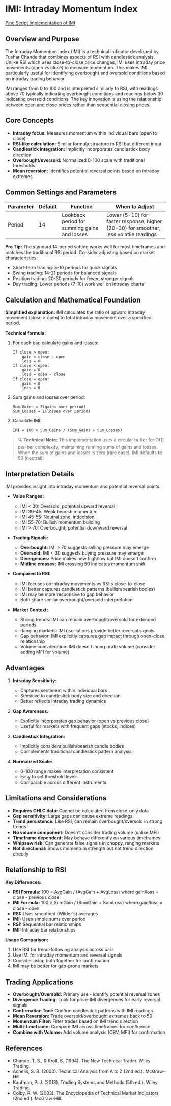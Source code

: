 # IMI: Intraday Momentum Index

[Pine Script Implementation of IMI](https://github.com/mihakralj/pinescript/blob/main/indicators/dynamics/imi.pine)

## Overview and Purpose

The Intraday Momentum Index (IMI) is a technical indicator developed by Tushar Chande that combines aspects of RSI with candlestick analysis. Unlike RSI which uses close-to-close price changes, IMI uses intraday price movements (open vs close) to measure momentum. This makes IMI particularly useful for identifying overbought and oversold conditions based on intraday trading behavior.

IMI ranges from 0 to 100 and is interpreted similarly to RSI, with readings above 70 typically indicating overbought conditions and readings below 30 indicating oversold conditions. The key innovation is using the relationship between open and close prices rather than sequential closing prices.

## Core Concepts

* **Intraday focus:** Measures momentum within individual bars (open to close)
* **RSI-like calculation:** Similar formula structure to RSI but different input
* **Candlestick integration:** Implicitly incorporates candlestick body direction
* **Overbought/oversold:** Normalized 0-100 scale with traditional thresholds
* **Mean reversion:** Identifies potential reversal points based on intraday extremes

## Common Settings and Parameters

| Parameter | Default | Function | When to Adjust |
|-----------|---------|----------|---------------|
| Period | 14 | Lookback period for summing gains and losses | Lower (5-10) for faster response; higher (20-30) for smoother, less volatile readings |

**Pro Tip:** The standard 14-period setting works well for most timeframes and matches the traditional RSI period. Consider adjusting based on market characteristics:
- Short-term trading: 5-10 periods for quick signals
- Swing trading: 14-21 periods for balanced signals
- Position trading: 20-30 periods for fewer, stronger signals
- Day trading: Lower periods (7-10) work well on intraday charts

## Calculation and Mathematical Foundation

**Simplified explanation:**
IMI calculates the ratio of upward intraday movement (close > open) to total intraday movement over a specified period.

**Technical formula:**

1. For each bar, calculate gains and losses:
   ```
   If close > open:
       gain = close - open
       loss = 0
   If close < open:
       gain = 0
       loss = open - close
   If close = open:
       gain = 0
       loss = 0
   ```

2. Sum gains and losses over period:
   ```
   Sum_Gains = Σ(gains over period)
   Sum_Losses = Σ(losses over period)
   ```

3. Calculate IMI:
   ```
   IMI = 100 × Sum_Gains / (Sum_Gains + Sum_Losses)
   ```

> 🔍 **Technical Note:** This implementation uses a circular buffer for O(1) per-bar complexity, maintaining running sums of gains and losses. When the sum of gains and losses is zero (rare case), IMI defaults to 50 (neutral).

## Interpretation Details

IMI provides insight into intraday momentum and potential reversal points:

* **Value Ranges:**
  - IMI < 30: Oversold, potential upward reversal
  - IMI 30-45: Weak bearish momentum
  - IMI 45-55: Neutral zone, indecision
  - IMI 55-70: Bullish momentum building
  - IMI > 70: Overbought, potential downward reversal

* **Trading Signals:**
  - **Overbought:** IMI > 70 suggests selling pressure may emerge
  - **Oversold:** IMI < 30 suggests buying pressure may emerge
  - **Divergences:** Price makes new high/low but IMI doesn't confirm
  - **Midline crosses:** IMI crossing 50 indicates momentum shift

* **Compared to RSI:**
  - IMI focuses on intraday movements vs RSI's close-to-close
  - IMI better captures candlestick patterns (bullish/bearish bodies)
  - IMI may be more responsive to gap behavior
  - Both share similar overbought/oversold interpretation

* **Market Context:**
  - Strong trends: IMI can remain overbought/oversold for extended periods
  - Ranging markets: IMI oscillations provide better reversal signals
  - Gap behavior: IMI explicitly captures gap impact through open-close relationship
  - Volume consideration: IMI doesn't incorporate volume (consider adding MFI for volume)

## Advantages

1. **Intraday Sensitivity:**
   - Captures sentiment within individual bars
   - Sensitive to candlestick body size and direction
   - Better reflects intraday trading dynamics

2. **Gap Awareness:**
   - Explicitly incorporates gap behavior (open vs previous close)
   - Useful for markets with frequent gaps (stocks, indices)

3. **Candlestick Integration:**
   - Implicitly considers bullish/bearish candle bodies
   - Complements traditional candlestick pattern analysis

4. **Normalized Scale:**
   - 0-100 range makes interpretation consistent
   - Easy to set threshold levels
   - Comparable across different instruments

## Limitations and Considerations

* **Requires OHLC data:** Cannot be calculated from close-only data
* **Gap sensitivity:** Large gaps can cause extreme readings
* **Trend persistence:** Like RSI, can remain overbought/oversold in strong trends
* **No volume component:** Doesn't consider trading volume (unlike MFI)
* **Timeframe dependent:** May behave differently on various timeframes
* **Whipsaw risk:** Can generate false signals in choppy, ranging markets
* **Not directional:** Shows momentum strength but not trend direction directly

## Relationship to RSI

**Key Differences:**
- **RSI Formula:** 100 × AvgGain / (AvgGain + AvgLoss) where gain/loss = close - previous close
- **IMI Formula:** 100 × SumGain / (SumGain + SumLoss) where gain/loss = close - open
- **RSI:** Uses smoothed (Wilder's) averages
- **IMI:** Uses simple sums over period
- **RSI:** Sequential bar relationships
- **IMI:** Intraday bar relationships

**Usage Comparison:**
1. Use RSI for trend-following analysis across bars
2. Use IMI for intraday momentum and reversal signals
3. Consider using both together for confirmation
4. IMI may be better for gap-prone markets

## Trading Applications

* **Overbought/Oversold:** Primary use - identify potential reversal zones
* **Divergence Trading:** Look for price-IMI divergences for early reversal signals
* **Confirmation Tool:** Confirm candlestick patterns with IMI readings
* **Mean Reversion:** Trade oversold/overbought extremes back to 50
* **Momentum Filter:** Filter trades based on IMI trend direction
* **Multi-timeframe:** Compare IMI across timeframes for confluence
* **Combine with Volume:** Add volume analysis (OBV, MFI) for confirmation

## References

* Chande, T. S., & Kroll, S. (1994). The New Technical Trader. Wiley Trading.
* Achelis, S. B. (2000). Technical Analysis from A to Z (2nd ed.). McGraw-Hill.
* Kaufman, P. J. (2013). Trading Systems and Methods (5th ed.). Wiley Trading.
* Colby, R. W. (2003). The Encyclopedia of Technical Market Indicators (2nd ed.). McGraw-Hill.
